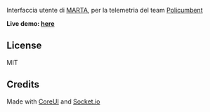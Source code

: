 Interfaccia utente di [MARTA](https://github.com/gabelluardo/marta), per la telemetria del team [Policumbent](http://www.policumbent.it/)

**Live demo: [here](https://gabelluardo.github.io/frontend/)**

## License

MIT

## Credits

Made with [CoreUI](https://github.com/coreui/coreui-react) and [Socket.io](https://github.com/socketio/socket.io-client)
